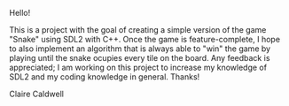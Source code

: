 Hello!

This is a project with the goal of creating a simple version of the game "Snake" using SDL2 with C++. Once the game is feature-complete, I hope to also implement an algorithm that is always able to "win" the game by playing until the snake ocupies every tile on the board. Any feedback is appreciated; I am working on this project to increase my knowledge of SDL2 and my coding knowledge in general. Thanks!

Claire Caldwell
